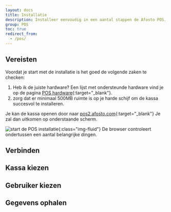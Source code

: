 ```yaml
---
layout: docs
title: Installatie
description: Installeer eenvoudig in een aantal stappen de Afosto POS.
group: POS
toc: true
redirect_from:
  - /pos/
---
```

## Vereisten
Voordat je start met de installatie is het goed de volgende zaken te checken:
1. Heb ik de juiste hardware? Een lijst met ondersteunde hardware vind je op de pagina [POS hardware](http://www.ishetaltijdvoorbier.nl/){:target="_blank"}.
2. zorg dat er minimaal 500MB ruimte is op je harde schijf om de kassa succesvol te installeren.

Je kan de kassa openen door naar [pos2.afosto.com](http://pos2.afosto.com/){:target="_blank"}
Je zal dan uitkomen op onderstaande scherm.

![start de POS installatie]({{site.url}}/assets/img/pos-installation-1.png){:class="img-fluid"}
De browser controleert ondertussen een aantal belangrijke dingen.

## Verbinden


## Kassa kiezen


## Gebruiker kiezen

## Gegevens ophalen 
